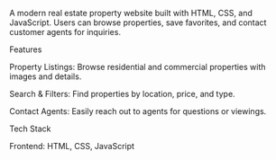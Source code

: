 A modern real estate property website built with HTML, CSS, and JavaScript. Users can browse properties, save favorites, and contact customer agents for inquiries.

Features

Property Listings: Browse residential and commercial properties with images and details.

Search & Filters: Find properties by location, price, and type.

Contact Agents: Easily reach out to agents for questions or viewings.


Tech Stack

Frontend: HTML, CSS, JavaScript
